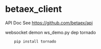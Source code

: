 # betaex_client

API Doc See
https://github.com/betaex/api

websocket demon ws_demo.py dep tornado
```
    pip install tornado
```

